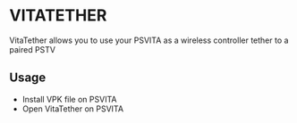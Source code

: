 # VITATETHER


VitaTether allows you to use your PSVITA as a wireless controller tether to a paired PSTV

## Usage

* Install VPK file on PSVITA
* Open VitaTether on PSVITA
